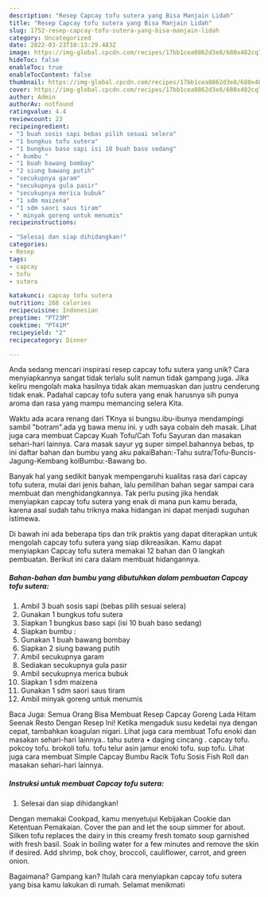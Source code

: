 ```yaml
---
description: "Resep Capcay tofu sutera yang Bisa Manjain Lidah"
title: "Resep Capcay tofu sutera yang Bisa Manjain Lidah"
slug: 1752-resep-capcay-tofu-sutera-yang-bisa-manjain-lidah
category: Uncategorized
date: 2022-03-23T10:13:29.483Z
image: https://img-global.cpcdn.com/recipes/17bb1cea0862d3e8/680x482cq70/capcay-tofu-sutera-foto-resep-utama.jpg
hideToc: false
enableToc: true
enableTocContent: false
thumbnail: https://img-global.cpcdn.com/recipes/17bb1cea0862d3e8/680x482cq70/capcay-tofu-sutera-foto-resep-utama.jpg
cover: https://img-global.cpcdn.com/recipes/17bb1cea0862d3e8/680x482cq70/capcay-tofu-sutera-foto-resep-utama.jpg
author: Admin
authorAv: notfound
ratingvalue: 4.4
reviewcount: 23
recipeingredient:
- "3 buah sosis sapi bebas pilih sesuai selera"
- "1 bungkus tofu sutera"
- "1 bungkus baso sapi isi 10 buah baso sedang"
- " bumbu "
- "1 buah bawang bombay"
- "2 siung bawang putih"
- "secukupnya garam"
- "secukupnya gula pasir"
- "secukupnya merica bubuk"
- "1 sdm maizena"
- "1 sdm saori saus tiram"
- " minyak goreng untuk menumis"
recipeinstructions:

- "Selesai dan siap dihidangkan!"
categories:
- Resep
tags:
- capcay
- tofu
- sutera

katakunci: capcay tofu sutera 
nutrition: 268 calories
recipecuisine: Indonesian
preptime: "PT23M"
cooktime: "PT41M"
recipeyield: "2"
recipecategory: Dinner

---
```





Anda sedang mencari inspirasi resep capcay tofu sutera yang unik? Cara menyiapkannya sangat tidak terlalu sulit namun tidak gampang juga. Jika keliru mengolah maka hasilnya tidak akan memuaskan dan justru cenderung tidak enak. Padahal capcay tofu sutera yang enak harusnya sih punya aroma dan rasa yang mampu memancing selera Kita.





Waktu ada acara renang dari TKnya si bungsu.ibu-ibunya mendampingi sambil &#34;botram&#34;.ada yg bawa menu ini. y udh saya cobain deh masak. Lihat juga cara membuat Capcay Kuah Tofu/Cah Tofu Sayuran dan masakan sehari-hari lainnya. Cara masak sayur yg super simpel.bahannya bebas, tp ini daftar bahan dan bumbu yang aku pakaiBahan:-Tahu sutra/Tofu-Buncis-Jagung-Kembang kolBumbu:-Bawang bo.

Banyak hal yang sedikit banyak mempengaruhi kualitas rasa dari capcay tofu sutera, mulai dari jenis bahan, lalu pemilihan bahan segar sampai cara membuat dan menghidangkannya. Tak perlu pusing jika hendak menyiapkan capcay tofu sutera yang enak di mana pun kamu berada, karena asal sudah tahu triknya maka hidangan ini dapat menjadi suguhan istimewa.






Di bawah ini ada beberapa tips dan trik praktis yang dapat diterapkan untuk mengolah capcay tofu sutera yang siap dikreasikan. Kamu dapat menyiapkan Capcay tofu sutera memakai 12 bahan dan 0 langkah pembuatan. Berikut ini cara dalam membuat hidangannya.

<!--inarticleads1-->

##### Bahan-bahan dan bumbu yang dibutuhkan dalam pembuatan Capcay tofu sutera:

1. Ambil 3 buah sosis sapi (bebas pilih sesuai selera)
1. Gunakan 1 bungkus tofu sutera
1. Siapkan 1 bungkus baso sapi (isi 10 buah baso sedang)
1. Siapkan  bumbu :
1. Gunakan 1 buah bawang bombay
1. Siapkan 2 siung bawang putih
1. Ambil secukupnya garam
1. Sediakan secukupnya gula pasir
1. Ambil secukupnya merica bubuk
1. Siapkan 1 sdm maizena
1. Gunakan 1 sdm saori saus tiram
1. Ambil  minyak goreng untuk menumis


Baca Juga: Semua Orang Bisa Membuat Resep Capcay Goreng Lada Hitam Seenak Resto Dengan Resep Ini! Ketika mengaduk susu kedelai nya dengan cepat, tambahkan koagulan nigari. Lihat juga cara membuat Tofu enoki dan masakan sehari-hari lainnya.. tahu sutera • daging cincang . capcay tofu. pokcoy tofu. brokoli tofu. tofu telur asin jamur enoki tofu. sup tofu. Lihat juga cara membuat Simple Capcay Bumbu Racik Tofu Sosis Fish Roll dan masakan sehari-hari lainnya. 

<!--inarticleads2-->

##### Instruksi untuk membuat Capcay tofu sutera:


1. Selesai dan siap dihidangkan!

Dengan memakai Cookpad, kamu menyetujui Kebijakan Cookie dan Ketentuan Pemakaian. Cover the pan and let the soup simmer for about. Silken tofu replaces the dairy in this creamy fresh tomato soup garnished with fresh basil. Soak in boiling water for a few minutes and remove the skin if desired. Add shrimp, bok choy, broccoli, cauliflower, carrot, and green onion. 

Bagaimana? Gampang kan? Itulah cara menyiapkan capcay tofu sutera yang bisa kamu lakukan di rumah. Selamat menikmati
